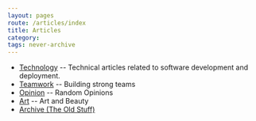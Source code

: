 ```yaml
---
layout: pages
route: /articles/index
title: Articles
category: 
tags: never-archive
---
```


<ul>
    <li><a href="tech">Technology</a> -- Technical articles related to software development and deployment.</li>
    <li><a href="team">Teamwork</a> -- Building strong teams</li>
    <li><a href="opinion">Opinion</a> -- Random Opinions</li>
    <li><a href="art">Art</a> -- Art and Beauty</li>
    <li><a href="archive">Archive (The Old Stuff)</li>
</ul>
